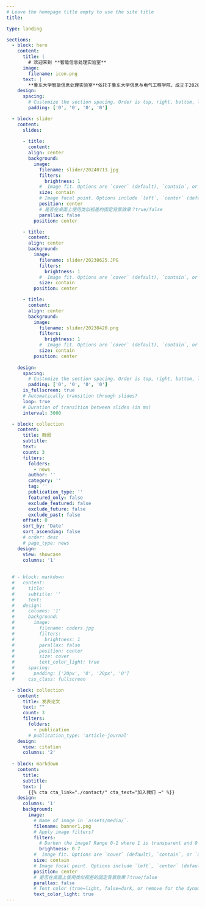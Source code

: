 ```yaml
---
# Leave the homepage title empty to use the site title
title: 

type: landing

sections:
  - block: hero
    content:
      title: |
        # 欢迎来到 **智能信息处理实验室**
      image:
        filename: icon.png
      text: |
        **鲁东大学智能信息处理实验室**依托于鲁东大学信息与电气工程学院，成立于2020年。在**中国科学院计算技术研究所智能信息处理重点实验室**的大力支持下，实验室逐渐发展成为鲁东大学智能信息处理领域的重要基础研究基地。目前，实验室主要成员包括研究人员5名、硕士/本科生50余名。实验室的研究领域涵盖**计算机视觉、模式识别、机器学习/深度学习、多媒体技术、食品计算、具身智能**等学科方向，在相关领域发表研究论文10余篇，其中5篇发表在**中科院一区和二区期刊**。实验室积极鼓励和培育本科生参与各项大学生创新创业大赛，获得**中国机器人及人工智能大赛国赛一等奖一项，三等奖一项，省赛奖项十余项**；同时鼓励和培养有潜力的本科生发表**中科院二区**论文两篇。
    design:
      spacing:
        # Customize the section spacing. Order is top, right, bottom, left.
        padding: ['0', '0', '0', '0']

  - block: slider
    content:
      slides:
      
      - title: 
        content: 
        align: center
        background:
          image:
            filename: slider/20240713.jpg
            filters:
              brightness: 1
            #  Image fit. Options are `cover` (default), `contain`, or `actual` size.
            size: contain
            # Image focal point. Options include `left`, `center` (default), or `right`.
            position: center
            # 是否在桌面上使用类似视差的固定背景效果？true/false
            parallax: false
          position: center

      - title: 
        content: 
        align: center
        background:
          image:
            filename: slider/20230625.JPG
            filters:
              brightness: 1
            #  Image fit. Options are `cover` (default), `contain`, or `actual` size.
            size: contain
          position: center

      - title: 
        content: 
        align: center
        background:
          image:
            filename: slider/20230420.png
            filters:
              brightness: 1
            #  Image fit. Options are `cover` (default), `contain`, or `actual` size.
            size: contain
          position: center
      
    design:
      spacing:
        # Customize the section spacing. Order is top, right, bottom, left.
        padding: ['0', '0', '0', '0']
      is_fullscreen: true
      # Automatically transition through slides?
      loop: true
      # Duration of transition between slides (in ms)
      interval: 3000

  - block: collection
    content:
      title: 新闻
      subtitle: 
      text: 
      count: 3
      filters:
        folders:
          - news
        author: ''
        category: ''
        tag: ''
        publication_type: ''
        featured_only: false
        exclude_featured: false
        exclude_future: false
        exclude_past: false
      offset: 0
      sort_by: 'Date'
      sort_ascending: false
      # order: desc
      # page_type: news
    design:
      view: showcase   
      columns: '1'
      
  
  # - block: markdown
  #   content:
  #     title:
  #     subtitle: ''
  #     text:
  #   design:
  #     columns: '1'
  #     background:
  #       image: 
  #         filename: coders.jpg
  #         filters:
  #           brightness: 1
  #         parallax: false
  #         position: center
  #         size: cover
  #         text_color_light: true
  #     spacing:
  #       padding: ['20px', '0', '20px', '0']
  #     css_class: fullscreen

  - block: collection
    content:
      title: 发表论文
      text: ""
      count: 3
      filters:
        folders:
          - publication
        # publication_type: 'article-journal'
    design:
      view: citation
      columns: '2'
      
  - block: markdown
    content:
      title:
      subtitle:
      text: |
        {{% cta cta_link="./contact/" cta_text="加入我们 →" %}}
    design:
      columns: '1'
      background:
        image:
          # Name of image in `assets/media/`.
          filename: banner1.png
          # Apply image filters?
          filters:
            # Darken the image? Range 0-1 where 1 is transparent and 0 is opaque.
            brightness: 0.7
          #  Image fit. Options are `cover` (default), `contain`, or `actual` size.
          size: contain
          # Image focal point. Options include `left`, `center` (default), or `right`.
          position: center
          # 是否在桌面上使用类似视差的固定背景效果？true/false
          parallax: false
          # Text color (true=light, false=dark, or remove for the dynamic theme color).
          text_color_light: true
---
```


